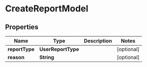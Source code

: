 

# CreateReportModel

## Properties

Name | Type | Description | Notes
------------ | ------------- | ------------- | -------------
**reportType** | **UserReportType** |  |  [optional]
**reason** | **String** |  |  [optional]



